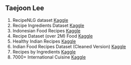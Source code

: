 ## Taejoon Lee

1. RecipeNLG dataset [Kaggle](https://www.kaggle.com/datasets/saldenisov/recipenlg/data)
2. Recipe Ingredients Dataset [Kaggle](https://www.kaggle.com/datasets/kaggle/recipe-ingredients-dataset/data?select=train.json)
3. Indonesian Food Recipes [Kaggle](https://www.kaggle.com/datasets/canggih/indonesian-food-recipes)
4. Recipe Dataset (over 2M) Food [Kaggle](https://www.kaggle.com/datasets/wilmerarltstrmberg/recipe-dataset-over-2m)
5. Healthy Indian Recipes [Kaggle](https://www.kaggle.com/datasets/bhavyadhingra00020/healthy-indian-recipes)
6. Indian Food Recipes Dataset (Cleaned Version) [Kaggle](https://www.kaggle.com/datasets/sooryaprakash12/cleaned-indian-recipes-dataset)
7. Recipes by Ingredients [Kaggle](https://www.kaggle.com/datasets/alincijov/cooking-ingredients)
8. 7000+ International Cuisine [Kaggle](https://www.kaggle.com/datasets/rumitpathare/indian-recipes)